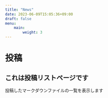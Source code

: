 ```yaml
---
title: "News"
date: 2023-06-09T15:05:36+09:00
draft: false
menu:
    main:
        weight: 3
---
```


# 投稿

## これは投稿リストページです
投稿したマークダウンファイルの一覧を表示します